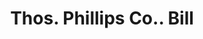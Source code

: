 ---
doi: 10.7916/D8NK4S4M
date_other: '1880'
date_other_textual: 1880-1889
form: printed ephemera
genre:
- Invoices
name:
- Thos. Phillips Co.
object_in_context_url: https://biggert.cul.columbia.edu/items/view/ave_biggert_01234
subject_hierarchical_geographic:
- Akron, Ohio, United States
subject_name:
- Thos. Phillips Co.
title: Thos. Phillips Co.. Bill
sort_title: Thos. Phillips Co.. Bill
call_number: ave_biggert_01234
coordinates:
- 41.073055555555555,-81.51777777777778
pid: ave_biggert_01234
identifiers: ave_biggert_01234
thumbnail: https://derivativo-3.library.columbia.edu/iiif/2/ldpd:343180/full/!256,256/0/native.jpg
permalink: "/biggert/ave_biggert_01234/"
layout: iiif-image-page
---